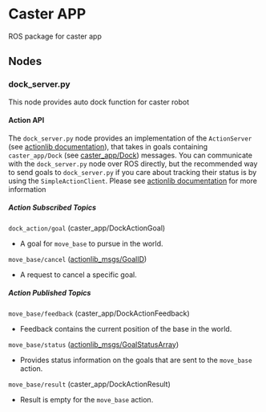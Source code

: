 # Caster APP
ROS package for caster app

## Nodes

### dock_server.py

This node provides auto dock function for caster robot

#### Action API

The `dock_server.py` node provides an implementation of the `ActionServer` (see [actionlib documentation](http://wiki.ros.org/actionlib)), that takes in goals containing `caster_app/Dock` (see [caster_app/Dock](action/ock.action)) messages. You can communicate with the `dock_server.py` node over ROS directly, but the recommended way to send goals to `dock_server.py` if you care about tracking their status is by using the `SimpleActionClient`. Please see [actionlib documentation](http://wiki.ros.org/actionlib) for more information

##### Action Subscribed Topics

`dock_action/goal` (caster_app/DockActionGoal)

- A goal for `move_base` to pursue in the world.

`move_base/cancel` ([actionlib_msgs/GoalID](http://docs.ros.org/api/actionlib_msgs/html/msg/GoalID.html))

- A request to cancel a specific goal.

##### Action Published Topics

`move_base/feedback` (caster_app/DockActionFeedback)

- Feedback contains the current position of the base in the world.

`move_base/status` ([actionlib_msgs/GoalStatusArray](http://docs.ros.org/api/actionlib_msgs/html/msg/GoalStatusArray.html))

- Provides status information on the goals that are sent to the `move_base` action.

`move_base/result` (caster_app/DockActionResult)

- Result is empty for the `move_base` action.